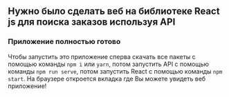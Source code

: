 

## Нужно было сделать веб на библиотеке React js для поиска заказов используя API

### Приложение полностью готово

Чтобы запустить это приложение сперва скачать все пакеты с помощью команды ```npm i``` или ```yarn```, потом запустить API с помощью команды ```npm run serve```,
потом запустить React с помощью команды ```npm start```.
На браузере откроется вкладка где Вы можете увидеть веб приложение!